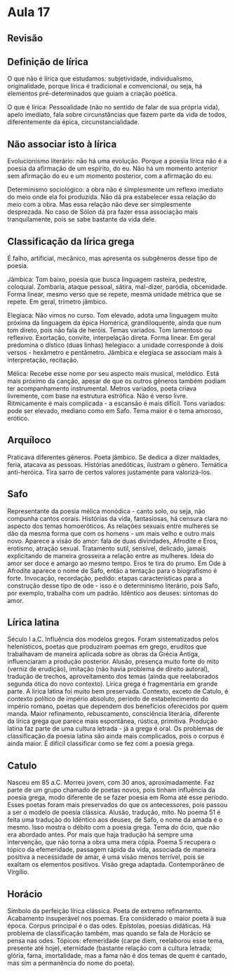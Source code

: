 Aula 17
=======

Revisão
-------

Definição de lírica
-------------------

O que não é lírica que estudamos: subjetividade, individualismo, originalidade, porque lírica é tradicional e convencional, ou seja, há elementos pré-determinados que guiam a criação poética.

O que é lírica: Pessoalidade (não no sentido de falar de sua própria vida), apelo imediato, fala sobre circunstâncias que fazem parte da vida de todos, diferentemente da épica, circunstancialidade.

Não associar isto à lírica
--------------------------

Evolucionismo literário: não há uma evolução. Porque a poesia lírica não é a poesia da afirmação de um espírito, do eu. Não há um momento anterior sem afirmação do eu e um momento posterior, com a afirmação do eu.

Determinismo sociológico: a obra não é simplesmente um reflexo imediato do meio onde ela foi produzida. Não dá pra estabelecer essa relação do meio com a obra. Mas essa relação não deve ser simplesmente desprezada. No caso de Sólon dá pra fazer essa associação mais tranquilamente, pois se sabe bastante da vida dele.

Classificação da lírica grega
-----------------------------

É falho, artificial, mecânico, mas apresenta os subgêneros desse tipo de poesia.

Jâmbica: Tom baixo, poesia que busca linguagem rasteira, pedestre, coloquial. Zombaria, ataque pessoal, sátira, mal-dizer, paródia, obcenidade. Forma linear, mesmo verso que se repete, mesma unidade métrica que se repete. Em geral, trímetro jâmbico.

Elegíaca: Não vimos no curso. Tom elevado, adota uma linguagem muito próxima da linguagem da épica Homérica, grandiloquente, ainda que num tom direto, pois não fala de heróis. Temas variados. Tom lamentoso ou reflexivo. Exortação, convite, interpelação direta. Forma linear. Em geral predomina o dístico (duas linhas) helegíaco: a unidade corresponde à dois versos - hexâmetro e pentâmetro. Jâmbica e elegíaca se associam mais à interpretação, recitação.

Mélica: Recebe esse nome por seu aspecto mais musical, melódico. Está mais próximo da canção, apesar de que os outros gêneros também podiam ter acompanhamento instrumental. Metros variados, poeta criava livremente, com base na estrutura estrófica. Não é verso livre. Ritmicamente é mais complicada - a escansão é mais difícil. Tons variados: pode ser elevado, mediano como em Safo. Tema maior é o tema amoroso, erótico.

Arquíloco
---------

Praticava diferentes gêneros. Poeta jâmbico. Se dedica a dizer maldades, feria, atacava as pessoas. Histórias anedóticas, ilustram o gênero. Temática anti-heróica. Tira sarro de certos valores justamente para valorizá-los.

Safo
----

Representante da poesia mélica monódica - canto solo, ou seja, não compunha cantos corais. Histórias da vida, fantasiosas, há censura clara no aspecto dos temas homoeróticos. As relações sexuais entre mulheres se dão da mesma forma que com os homens - um mais velho e outro mais novo. Aparece a visão do amor: fala de duas divindades, Afrodite e Eros, erotismo, atração sexual. Tratamento sutil, sensível, delicado, jamais explicitando de maneira grosseira a relação entre as mulheres. Ideia do amor ser doce e amargo ao mesmo tempo. Eros te tira do prumo. Em Ode à Afrodite aparece o nome de Safo, então a tentação para o biografismo é forte. Invocação, recordação, pedido: etapas características para a construção desse tipo de ode - isso é o determinismo literário, pois Safo, por exemplo, trabalha com um padrão. Idêntico aos deuses: sintomas do amor.

Lírica latina
-------------

Século I a.C. Influência dos modelos gregos. Foram sistematizados pelos helenísticos, poetas que produziram poemas em grego, eruditos que trabalhavam de maneira aplicada sobre as obras da Grécia Antiga, influenciaram a produção posterior. Alusão, presença muito forte do mito (verniz de erudição), imitação (não havia problema de direito autoral), tradução de trechos, aproveitamento dos temas (ainda que reelaborados segunda ótica do novo contexto). Lírica grega é fragmentária em grande parte. A lírica latina foi muito bem preservada. Contexto, exceto de Catulo, é contexto político de império absoluto, período de estabelecimento do império romano, poetas que dependem dos benefícios oferecidos por quem manda. Maior refinamento, rebuscamento, consciência literária, diferente da lírica grega que parece mais espontânea, rústica, primitiva. Produção latina faz parte de uma cultura letrada - já a grega é oral. Os problemas de classificação da poesia latina são ainda mais complicados, pois o corpus é ainda maior. É difícil classificar como se fez com a poesia grega.

Catulo
------

Nasceu em 85 a.C. Morreu jovem, com 30 anos, aproximadamente. Faz parte de um grupo chamado de poetas novos, pois tinham influência da poesia grega, modo diferente de se fazer poesia em Roma até esse período. Esses poetas foram mais preservados do que os antecessores, pois passou a ser o modelo de poesia clássica. Alusão, tradução, mito. No poema 51 é feita uma tradução do Idêntico aos deuses, de Safo, o nome da amada é o mesmo. Isso mostra o débito com a poesia grega. Tema do ócio, que não era abordado antes. Por mais que haja tradução há sempre uma intervenção, que não torna a obra uma mera cópia. Poema 5 recupera o tópico da efemeridade, passagem rápida da vida, associada de maneira positiva a necessidade de amar, é uma visão menos terrível, pois se exaltam os elementos positivos. Visão grega adaptada. Contemporâneo de Virgílio.

Horácio
-------

Símbolo da perfeição lírica clássica. Poeta de extremo refinamento. Acabamento insuperável nos poemas. Era considerado o maior poeta à sua época. Corpus principal é o das odes. Epístolas, poesias didáticas. Há problema de classificação também, mas quando se fala de Horácio se pensa nas odes. Tópicos: efemeridade (carpe diem, reelaborou esse tema, presente até hoje), eternidade (bastante relação com a cultura letrada; glória, fama, imortalidade, mas a fama não é dos temas de quem é cantado, mas sim a permanência do nome do poeta).
